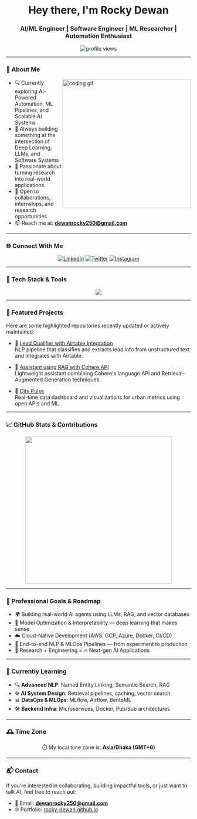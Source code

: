 <h1 align="center">Hey there, I'm Rocky Dewan</h1>
<h3 align="center">AI/ML Engineer | Software Engineer | ML Researcher | Automation Enthusiast</h3>

<p align="center">
  <img src="https://komarev.com/ghpvc/?username=Rocky-Dewan&label=Profile%20Views&color=0e75b6&style=flat" alt="profile views" />

</p>

---

### 🧠 About Me

<img align="right" width="350" src="https://media.giphy.com/media/K5kfQExKk731K/giphy.gif" alt="coding gif" />

- 🔍 Currently exploring AI-Powered Automation, ML Pipelines, and Scalable AI Systems  
- 🔨 Always building something at the intersection of Deep Learning, LLMs, and Software Systems  
- 📘 Passionate about turning research into real-world applications  
- 💼 Open to collaborations, internships, and research opportunities  
- 📫 Reach me at: **dewanrocky250@gmail.com**

---

### 🌐 Connect With Me

<p align="center">
  <a href="https://www.linkedin.com/in/rockydewan250/"><img src="https://skillicons.dev/icons?i=linkedin" alt="LinkedIn" /></a>
  <a href="https://twitter.com/dewan_rocky250"><img src="https://skillicons.dev/icons?i=twitter" alt="Twitter" /></a>
  <a href="https://instagram.com/rock_._y"><img src="https://skillicons.dev/icons?i=instagram" alt="Instagram" /></a>
</p>

---

### 🧰 Tech Stack & Tools

<p align="center">
  <img src="https://skillicons.dev/icons?i=python,cpp,java,js,php,html,css,tailwind,react,nextjs,nodejs,typescript,express,flask,mysql,mongodb,git,github,figma,vscode" />
</p>

---

### 🚀 Featured Projects

Here are some highlighted repositories recently updated or actively maintained:

- 🔗 [Lead Qualifier with Airtable Integration](https://github.com/Rocky-Dewan/Lead-Qualifier-with-Airtable-integration)  
  NLP pipeline that classifies and extracts lead info from unstructured text and integrates with Airtable.

- 🧠 [Assistant using RAG with Cohere API](https://github.com/Rocky-Dewan/Assistant-using-RAG-with-Cohere-API)  
  Lightweight assistant combining Cohere's language API and Retrieval-Augmented Generation techniques.

- 🌆 [City Pulse](https://github.com/Rocky-Dewan/City-Pulse)  
  Real-time data dashboard and visualizations for urban metrics using open APIs and ML.


---

### 📈 GitHub Stats & Contributions

<p align="center">
  <img src="https://github-readme-stats.vercel.app/api/top-langs/?username=Rocky-Dewan&layout=compact&theme=radical" width="400" />
</p>

---


### 🎯 Professional Goals & Roadmap

- 🌍 Building real-world AI agents using LLMs, RAG, and vector databases  
- 🧠 Model Optimization & Interpretability — deep learning that makes sense  
- ☁️ Cloud-Native Development (AWS, GCP, Azure, Docker, CI/CD)  
- 🧩 End-to-end NLP & MLOps Pipelines — from experiment to production  
- 🤖 Research + Engineering = 🔥 Next-gen AI Applications

---

### 🌱 Currently Learning

- 🔍 **Advanced NLP**: Named Entity Linking, Semantic Search, RAG  
- ⚙️ **AI System Design**: Retrieval pipelines, caching, vector search  
- 📊 **DataOps & MLOps**: MLflow, Airflow, BentoML  
- 🛠️ **Backend Infra**: Microservices, Docker, Pub/Sub architectures  

---

### 🕰️ Time Zone

<p align="center">⏱️ My local time zone is: <b>Asia/Dhaka (GMT+6)</b></p>

---

### 📬 Contact

If you're interested in collaborating, building impactful tools, or just want to talk AI, feel free to reach out:

- 📧 Email: **dewanrocky250@gmail.com**  
- 🌐 Portfolio: [rocky-dewan.github.io]([http://rocky-dewan.github.io/-Rockyfolio/])  

